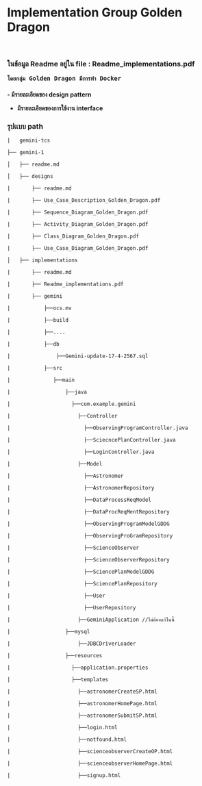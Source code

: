 <h1>Implementation Group Golden Dragon </h1>
<br>

<h3>
    ในข้อมูล Readme อยู่ใน file : Readme_implementations.pdf
    
    โดยกลุ่ม Golden Dragon มีการทำ Docker
</h3>

<h4>
  - มีรายละเอียดของ design pattern
    
  - มีรายละเอียดของการใช้งาน interface
</h4>


<h3>รุปเเบบ path</h3>


    |   gemini-tcs

    ├── gemini-1
    
    │   ├── readme.md
    
    │   ├── designs 

    |       ├── readme.md

    |       ├── Use_Case_Description_Golden_Dragon.pdf

    |       ├── Sequence_Diagram_Golden_Dragon.pdf

    |       ├── Activity_Diagram_Golden_Dragon.pdf

    |       ├── Class_Diagram_Golden_Dragon.pdf

    |       ├── Use_Case_Diagram_Golden_Dragon.pdf

    │   ├── implementations 

    |       ├── readme.md

    |       ├── Readme_implementations.pdf
    
    |       ├── gemini
    
    |           ├──ocs.mv
    
    |           ├──build
    
    |           ├──....

    |           ├──db

    |               ├──Gemini-update-17-4-2567.sql
    
    |           ├──src
    
    |              ├──main
    
    |                  ├──java
    
    |                    ├──com.example.gemini  
    
    |                      ├──Controller 
    
    |                        ├──ObservingProgramController.java   
    
    |                        ├──SciecncePlanController.java      
    
    |                        ├──LoginController.java            
    
    |                      ├──Model 

    |                        ├──Astronomer

    |                        ├──AstronomerRepository

    |                        ├──DataProcessReqModel

    |                        ├──DataProcReqMentRepository

    |                        ├──ObservingProgramModelGDDG

    |                        ├──ObservingProGramRepository

    |                        ├──ScienceObserver

    |                        ├──ScienceObserverRepository

    |                        ├──SciencePlanModelGDDG

    |                        ├──SciencePlanRepository

    |                        ├──User

    |                        ├──UserRepository
    
    |                      ├──GeminiApplication //ไม่ต้องเเก้ในนี้

    |                  ├──mysql

    |                      ├──JDBCDriverLoader
    
    |                  ├──resources
    
    |                    ├──application.properties
    
    |                    ├──templates
    
    |                      ├──astronomerCreateSP.html

    |                      ├──astronomerHomePage.html

    |                      ├──astronomerSubmitSP.html
    
    |                      ├──login.html 
    
    |                      ├──notfound.html

    |                      ├──scienceobserverCreateOP.html 

    |                      ├──scienceobserverHomePage.html 

    |                      ├──signup.html 

    

